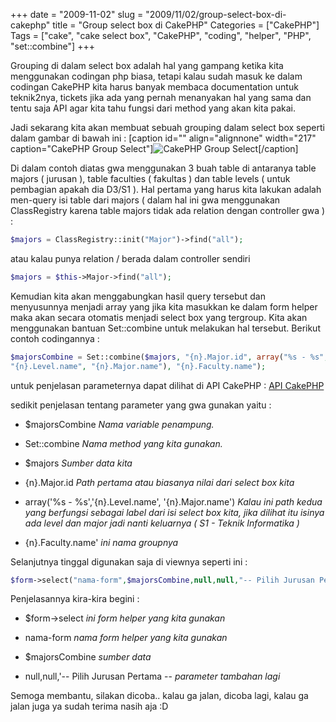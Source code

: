 +++
date = "2009-11-02"
slug = "2009/11/02/group-select-box-di-cakephp"
title = "Group select box di CakePHP"
Categories = ["CakePHP"]
Tags = ["cake", "cake select box", "CakePHP", "coding", "helper", "PHP", "set::combine"]
+++

Grouping di dalam select box adalah hal yang gampang ketika kita menggunakan codingan php biasa, tetapi kalau sudah masuk ke dalam codingan CakePHP kita harus banyak membaca documentation untuk teknik2nya, tickets jika ada yang pernah menanyakan hal yang sama dan tentu saja API agar kita tahu fungsi dari method yang akan kita pakai.

Jadi sekarang kita akan membuat sebuah grouping dalam select box seperti dalam gambar di bawah ini :
[caption id="" align="alignnone" width="217" caption="CakePHP Group Select"]![CakePHP Group Select](http://blog.rudylee.com/content/group-select-box.jpg)[/caption]

Di dalam contoh diatas gwa menggunakan 3 buah table di antaranya table majors ( jurusan ), table faculties ( fakultas ) dan table levels ( untuk pembagian apakah dia D3/S1 ). Hal pertama yang harus kita lakukan adalah men-query isi table dari majors ( dalam hal ini gwa menggunakan ClassRegistry karena table majors tidak ada relation dengan controller gwa ) :

``` php    
$majors = ClassRegistry::init("Major")->find("all");
```
    
atau kalau punya relation / berada dalam controller sendiri

``` php
$majors = $this->Major->find("all");
```
    
Kemudian kita akan menggabungkan hasil query tersebut dan menyusunnya menjadi array yang jika kita masukkan ke dalam form helper maka akan secara otomatis menjadi select box yang tergroup. Kita akan menggunakan bantuan Set::combine untuk melakukan hal tersebut. Berikut contoh codingannya :

``` php
$majorsCombine = Set::combine($majors, "{n}.Major.id", array("%s - %s",
"{n}.Level.name", "{n}.Major.name"), "{n}.Faculty.name"); 
```
    
untuk penjelasan parameternya dapat dilihat di API CakePHP : <a href="http://api.cakephp.org/class/set#method-Setcombine">API CakePHP</a>
    
sedikit penjelasan tentang parameter yang gwa gunakan yaitu :
	
* $majorsCombine _Nama variable penampung._

* Set::combine _Nama method yang kita gunakan._

* $majors _Sumber data kita_

* {n}.Major.id _Path pertama atau biasanya nilai dari select box kita_

* array('%s - %s','{n}.Level.name', '{n}.Major.name') _Kalau ini path kedua yang berfungsi sebagai label dari isi select box kita, jika dilihat itu isinya ada level dan major jadi nanti keluarnya ( S1 - Teknik Informatika )_

* {n}.Faculty.name' _ini nama groupnya_

Selanjutnya tinggal digunakan saja di viewnya seperti ini :

``` php
$form->select("nama-form",$majorsCombine,null,null,"-- Pilih Jurusan Pertama --"); ?>
```

Penjelasannya kira-kira begini :
	
* $form->select _ini form helper yang kita gunakan_

* nama-form _nama form helper yang kita gunakan_

* $majorsCombine _sumber data_

* null,null,'-- Pilih Jurusan Pertama -- _parameter tambahan lagi_

Semoga membantu, silakan dicoba.. kalau ga jalan, dicoba lagi, kalau ga jalan juga ya sudah terima nasih aja :D
